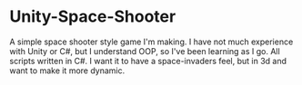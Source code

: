# Unity-Space-Shooter
A simple space shooter style game I'm making. I have not much experience with Unity or C#, but I understand OOP, so I've been learning as I go. All scripts written in C#. I want it to have a space-invaders feel, but in 3d and want to make it more dynamic.
